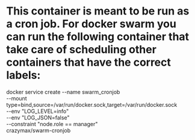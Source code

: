 # This container is meant to be run as a cron job. For docker swarm you can run the following container that take care of scheduling other containers that have the correct labels:
docker service create --name swarm_cronjob \
  --mount type=bind,source=/var/run/docker.sock,target=/var/run/docker.sock \
  --env "LOG_LEVEL=info" \
  --env "LOG_JSON=false" \
  --constraint "node.role == manager" \
  crazymax/swarm-cronjob 